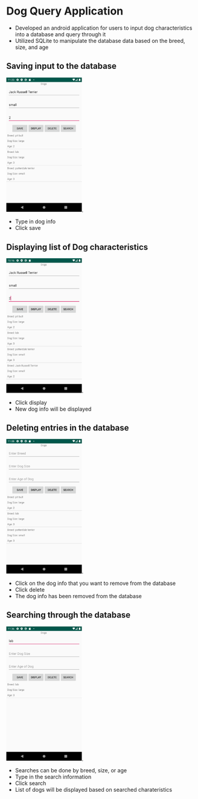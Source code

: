# Dog Query Application
- Developed an android application for users to input dog characteristics into a database and query through it
- Utilized SQLite to manipulate the database data based on the breed, size, and age
## Saving input to the database
<img src=images/image7.png width= "200">.
- Type in dog info
- Click save
## Displaying list of Dog characteristics
<img src=images/image.png width= "200">.
- Click display
- New dog info will be displayed 
## Deleting entries in the database
<img src=images/image6.png width= "200">.
- Click on the dog info that you want to remove from the database
- Click delete
- The dog info has been removed from the database
## Searching through the database 
<img src=images/image10.png width= "200">.
- Searches can be done by breed, size, or age
- Type in the search information
- Click search
- List of dogs will be displayed based on searched charateristics 
